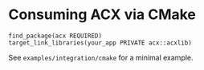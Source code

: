 # Consuming ACX via CMake
```
find_package(acx REQUIRED)
target_link_libraries(your_app PRIVATE acx::acxlib)
```
See `examples/integration/cmake` for a minimal example.
